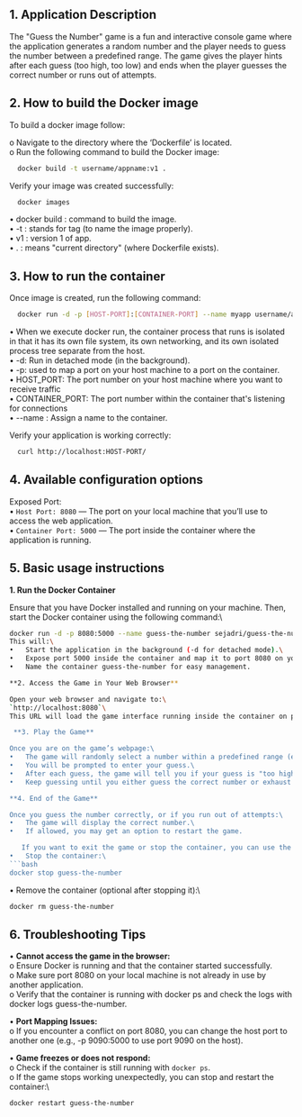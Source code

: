 

## 1.	Application Description

The "Guess the Number" game is a fun and interactive console game where the application generates a random number and the player needs to guess the number between a predefined range. The game gives the player hints after each guess (too high, too low) and ends when the player guesses the correct number or runs out of attempts.


## 2.	How to build the Docker image

To build a docker image follow:

o	Navigate to the directory where the ‘Dockerfile’ is located.\
o	Run the following command to build the Docker image: 



```bash
  docker build -t username/appname:v1 .  
```

Verify your image was created successfully:
```bash
  docker images
```

•	docker build : command to build the image.\
•	-t : stands for tag (to name the image properly).\
•	v1 : version 1 of app.\
•	. : means "current directory" (where Dockerfile exists).

## 3.	How to run the container

Once image is created, run the following command:
```bash
  docker run -d -p [HOST-PORT]:[CONTAINER-PORT] --name myapp username/appname:v1 
```


•	When we execute docker run, the container process that runs is isolated in that it has its own file system, its own networking, and its own isolated process tree separate from the host.\
•	-d: Run in detached mode (in the background).\
•	-p: used to map a port on your host machine to a port on the container.\
•	HOST_PORT: The port number on your host machine where you want to receive traffic\
•	CONTAINER_PORT: The port number within the container that's listening for connections\
•	--name : Assign a name to the container.


Verify your application is working correctly:
```bash
  curl http://localhost:HOST-PORT/
```
## 4.	Available configuration options 

Exposed Port:\
•	`Host Port: 8080` — The port on your local machine that you’ll use to access the web application.\
•	`Container Port: 5000` — The port inside the container where the application is running.

## 5.	Basic usage instructions
**1. Run the Docker Container** 

Ensure that you have Docker installed and running on your machine. Then, start the Docker container using the following command:\
```bash
docker run -d -p 8080:5000 --name guess-the-number sejadri/guess-the-number:v1```
This will:\
•	Start the application in the background (-d for detached mode).\
•	Expose port 5000 inside the container and map it to port 8080 on your local machine (-p 8080:5000).\
•	Name the container guess-the-number for easy management.

**2. Access the Game in Your Web Browser**

Open your web browser and navigate to:\
`http://localhost:8080`\
This URL will load the game interface running inside the container on port 5000, but you'll access it through port 8080 on your host machine.

 **3. Play the Game**

Once you are on the game’s webpage:\
•	The game will randomly select a number within a predefined range (e.g., between 1 and 100).\
•	You will be prompted to enter your guess.\
•	After each guess, the game will tell you if your guess is "too high" or "too low."\
•	Keep guessing until you either guess the correct number or exhaust your attempts (the number of guesses allowed may vary depending on the configuration).

**4. End of the Game**

Once you guess the number correctly, or if you run out of attempts:\
•	The game will display the correct number.\
•	If allowed, you may get an option to restart the game.

   If you want to exit the game or stop the container, you can use the following Docker commands:\
•	Stop the container:\
```bash
docker stop guess-the-number
```
• Remove the container (optional after stopping it):\
```bash
docker rm guess-the-number
```


## 6. Troubleshooting Tips
•	**Cannot access the game in the browser:**\
o	Ensure Docker is running and that the container started successfully.\
o	Make sure port 8080 on your local machine is not already in use by another application.\
o	Verify that the container is running with docker ps and check the logs with docker logs guess-the-number.

•	**Port Mapping Issues:**\
o	If you encounter a conflict on port 8080, you can change the host port to another one (e.g., -p 9090:5000 to use port 9090 on the host).

•	**Game freezes or does not respond:**\
o	Check if the container is still running with `docker ps`.\
o	If the game stops working unexpectedly, you can stop and restart the container:\
```bash
docker restart guess-the-number
```
